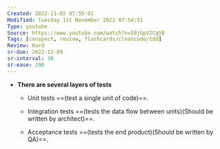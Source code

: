 ```yaml
---
Created: 2022-11-02 07:55:01
Modified: Tuesday 1st November 2022 07:54:51
Type: youtube
Source: https://www.youtube.com/watch?v=58jGpV2Cg50
Tags: [conspect, review, flashcards/cleancode/tdd]
Review: Hard
sr-due: 2022-12-09
sr-interval: 30
sr-ease: 290
---
```


-   **There are several layers of tests**

    -   Unit tests ==(test a single unit of code)==.

    -   Integration tests ==(tests the data flow between units)(Should be written by architect)==.

    -   Acceptance tests ==(tests the end product)(Should be written by QA)==.